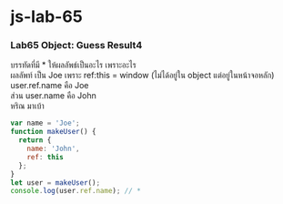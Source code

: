 # js-lab-65
### Lab65 Object: Guess Result4
บรรทัดที่มี * ให้ผลลัพธ์เป็นอะไร เพราะอะไร   
ผลลัพท์ เป็น Joe เพราะ ref:this = window (ไม่ได้อยู่ใน object แต่อยู่ในหน้าจอหลัก)     
        user.ref.name คือ Joe     
        ส่วน user.name คือ John      
หริณ มาเบ้า

```JavaScript
var name = 'Joe';
function makeUser() {
  return {
    name: 'John',
    ref: this
  };
}
let user = makeUser();
console.log(user.ref.name); // *
```
